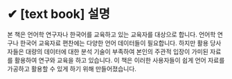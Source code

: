 # ✔ [text book] 설명

본 책은 언어학 연구자나 한국어를 교육하고 있는 교육자를 대상으로 합니다.
언어학 연구나 한국어 교육자료 편찬에는 다양한 언어 데이터들이 필요합니다. 하지만 활용 당사자들은 대량의 데이터에 대한 분석 기술이 부족하여 본인의 주관적 입장이 가미된 자료를 활용하여 연구와 교육을 하고 있습니다.
이 책은 이러한 사용자들이 쉽게 언어 자료를 가공하고 활용할 수 있게 하기 위해 만들어졌습니다.

# 
